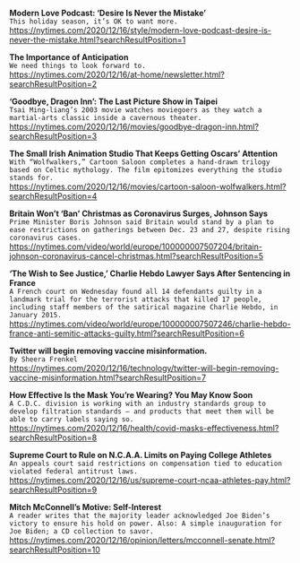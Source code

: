 **Modern Love Podcast: ‘Desire Is Never the Mistake’**\
`This holiday season, it’s OK to want more.`\
https://nytimes.com/2020/12/16/style/modern-love-podcast-desire-is-never-the-mistake.html?searchResultPosition=1

**The Importance of Anticipation**\
`We need things to look forward to.`\
https://nytimes.com/2020/12/16/at-home/newsletter.html?searchResultPosition=2

**‘Goodbye, Dragon Inn’: The Last Picture Show in Taipei**\
`Tsai Ming-liang’s 2003 movie watches moviegoers as they watch a martial-arts classic inside a cavernous theater.`\
https://nytimes.com/2020/12/16/movies/goodbye-dragon-inn.html?searchResultPosition=3

**The Small Irish Animation Studio That Keeps Getting Oscars’ Attention**\
`With “Wolfwalkers,” Cartoon Saloon completes a hand-drawn trilogy based on Celtic mythology. The film epitomizes everything the studio stands for.`\
https://nytimes.com/2020/12/16/movies/cartoon-saloon-wolfwalkers.html?searchResultPosition=4

**Britain Won’t ‘Ban’ Christmas as Coronavirus Surges, Johnson Says**\
`Prime Minister Boris Johnson said Britain would stand by a plan to ease restrictions on gatherings between Dec. 23 and 27, despite rising coronavirus cases.`\
https://nytimes.com/video/world/europe/100000007507204/britain-johnson-coronavirus-cancel-christmas.html?searchResultPosition=5

**‘The Wish to See Justice,’ Charlie Hebdo Lawyer Says After Sentencing in France**\
`A French court on Wednesday found all 14 defendants guilty in a landmark trial for the terrorist attacks that killed 17 people, including staff members of the satirical magazine Charlie Hebdo, in January 2015.`\
https://nytimes.com/video/world/europe/100000007507246/charlie-hebdo-france-anti-semitic-attacks-guilty.html?searchResultPosition=6

**Twitter will begin removing vaccine misinformation.**\
`By Sheera Frenkel`\
https://nytimes.com/2020/12/16/technology/twitter-will-begin-removing-vaccine-misinformation.html?searchResultPosition=7

**How Effective Is the Mask You’re Wearing? You May Know Soon**\
`A C.D.C. division is working with an industry standards group to develop filtration standards — and products that meet them will be able to carry labels saying so.`\
https://nytimes.com/2020/12/16/health/covid-masks-effectiveness.html?searchResultPosition=8

**Supreme Court to Rule on N.C.A.A. Limits on Paying College Athletes**\
`An appeals court said restrictions on compensation tied to education violated federal antitrust laws.`\
https://nytimes.com/2020/12/16/us/supreme-court-ncaa-athletes-pay.html?searchResultPosition=9

**Mitch McConnell’s Motive: Self-Interest**\
`A reader writes that the majority leader acknowledged Joe Biden’s victory to ensure his hold on power. Also: A simple inauguration for Joe Biden; a CD collection to savor.`\
https://nytimes.com/2020/12/16/opinion/letters/mcconnell-senate.html?searchResultPosition=10

